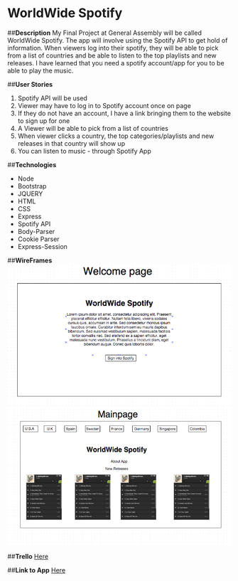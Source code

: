# WorldWide Spotify

##**Description**
My Final Project at General Assembly will be called WorldWide Spotify. The app will involve using the Spotify API to get hold of information. When viewers log into their spotify, they will be able to pick from a list of countries and be able to listen to the top playlists and new releases. I have learned that you need a spotify account/app for you to be able to play the music.  

##**User Stories**
1. Spotify API will be used
2. Viewer may have to log in to Spotify account once on page
3. If they do not have an account, I have a link bringing them to the website to sign up for one
3. A Viewer will be able to pick from a list of countries
4. When viewer clicks a country, the top categories/playlists and new releases in that country will show up
5. You can listen to music - through Spotify App

##**Technologies**
- Node
- Bootstrap
- JQUERY
- HTML
- CSS
- Express
- Spotify API
- Body-Parser
- Cookie Parser
- Express-Session

##**WireFrames**
![wireframes](/public/images/wireframe1.png)
![wireframes](/public/images/wireframe2.png)

##**Trello**
[Here](https://trello.com/b/lLx9Ld0z/final-project)

##**Link to App**
[Here](https://peaceful-hollows-73177.herokuapp.com)



